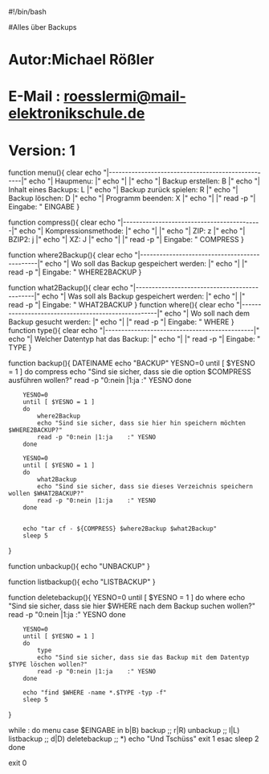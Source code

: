 #!/bin/bash

#Alles über Backups
# Autor:Michael Rößler
# E-Mail : roesslermi@mail-elektronikschule.de
# Version: 1


function menu(){
	clear
	echo "|---------------------------------------------------|"
	echo "| Haupmenu:                                         |"
	echo "|                                                   |"
    echo "|      Backup erstellen:              B             |"
	echo "|      Inhalt eines Backups:          L             |"
	echo "|      Backup zurück spielen:         R             |"
	echo "|      Backup löschen:                D             |"
	echo "|      Programm beenden:              X             |"
	echo "|                                                   |"
	read -p "| Eingabe: " EINGABE
}


function compress(){
	clear
	echo "|-------------------------------------------|"
	echo "| Kompressionsmethode:                      |"
	echo "|                                           |"
	echo "|      ZIP:                   z             |"
	echo "|      BZIP2:                 j             |"
	echo "|      XZ:                    J             |"
	echo "|                                           |"
	read -p "| Eingabe: " COMPRESS
}


function where2Backup(){
	clear
	echo "|----------------------------------------------|"
	echo "| Wo soll das Backup gespeichert werden:    |"
	echo "|                                              |"
	read -p "| Eingabe: " WHERE2BACKUP
}


function what2Backup(){
	clear
	echo "|----------------------------------------------|"
	echo "| Was soll als Backup gespeichert werden:    |"
	echo "|                                              |"
	read -p "| Eingabe: " WHAT2BACKUP
}
 function where(){
	clear
	echo "|----------------------------------------------------|"
	echo "| Wo soll nach dem Backup gesucht werden:            |"
	echo "|                                                    |"
	read -p "| Eingabe: " WHERE
}
function type(){
	clear
	echo "|----------------------------------------------|"
	echo "| Welcher Datentyp hat das Backup:         |"
	echo "|                                              |"
	read -p "| Eingabe: " TYPE
}

function backup(){
        DATEINAME
        echo "BACKUP"
        YESNO=0
        until [ $YESNO = 1 ]
        do
            compress
            echo "Sind sie sicher, dass sie die option $COMPRESS ausführen wollen?"
            read -p "0:nein |1:ja    :" YESNO
        done

        YESNO=0
        until [ $YESNO = 1 ]
        do
            where2Backup
            echo "Sind sie sicher, dass sie hier hin speichern möchten $WHERE2BACKUP?"
            read -p "0:nein |1:ja    :" YESNO
        done

        YESNO=0
        until [ $YESNO = 1 ]
        do
            what2Backup
            echo "Sind sie sicher, dass sie dieses Verzeichnis speichern wollen $WHAT2BACKUP?"
            read -p "0:nein |1:ja    :" YESNO
        done


        echo "tar cf - ${COMPRESS} $where2Backup $what2Backup"
        sleep 5
}

function unbackup(){
	echo "UNBACKUP"
}

function listbackup(){
	echo "LISTBACKUP"
}

function deletebackup(){
        YESNO=0
        until [ $YESNO = 1 ]
        do
            where
            echo "Sind sie sicher, dass sie hier $WHERE nach dem Backup suchen wollen?"
            read -p "0:nein |1:ja    :" YESNO
        done

        YESNO=0
        until [ $YESNO = 1 ]
        do
            type
            echo "Sind sie sicher, dass sie das Backup mit dem Datentyp $TYPE löschen wollen?"
            read -p "0:nein |1:ja    :" YESNO
        done
        
        echo "find $WHERE -name *.$TYPE -typ -f"
        sleep 5

	
}

while :
do
	menu
	case $EINGABE in
		b|B)
			backup
			;;
		r|R)
			unbackup
			;;
		l|L)
			listbackup
			;;
		d|D)
			deletebackup
			;;
		*)
			echo "Und Tschüss"
			exit 1
	esac
	sleep 2
done

exit 0

